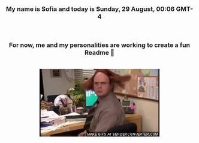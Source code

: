 


<div align="center">
<h3 >My name is Sofia and today is Sunday, 29 August, 00:06 GMT-4</h3><br>
<h3 >For now, me and my personalities are working to create a fun Readme 👋
</h3><br>
<img src='img/dwight.gif' alt='working...'/>
</div>
